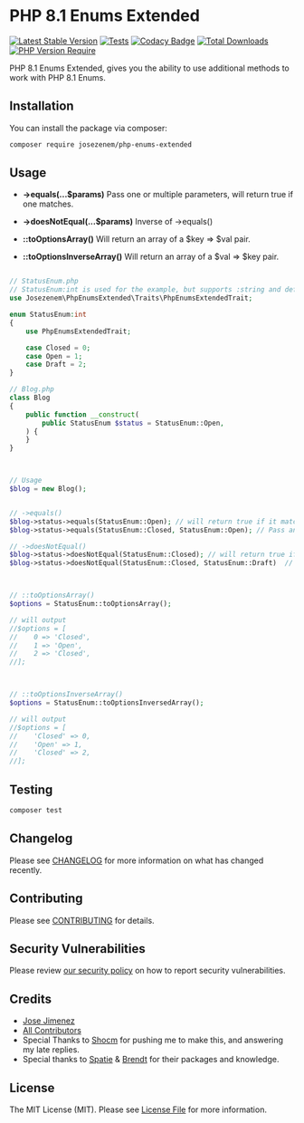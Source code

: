 # PHP 8.1 Enums Extended

[![Latest Stable Version](http://poser.pugx.org/josezenem/php-enums-extended/v)](https://packagist.org/packages/josezenem/php-enums-extended)
[![Tests](https://github.com/josezenem/php-enums-extended/actions/workflows/run-tests.yml/badge.svg?branch=main)](https://github.com/josezenem/php-enums-extended/actions/workflows/run-tests.yml)
[![Codacy Badge](https://app.codacy.com/project/badge/Grade/0bd2399747f045e78039e72d51a87355)](https://www.codacy.com/gh/josezenem/php-enums-extended/dashboard?utm_source=github.com&amp;utm_medium=referral&amp;utm_content=josezenem/php-enums-extended&amp;utm_campaign=Badge_Grade)
[![Total Downloads](https://img.shields.io/packagist/dt/josezenem/php-enums-extended.svg?style=flat-square)](https://packagist.org/packages/josezenem/php-enums-extended)
[![PHP Version Require](http://poser.pugx.org/josezenem/php-enums-extended/require/php)](https://packagist.org/packages/josezenem/php-enums-extended)

PHP 8.1 Enums Extended, gives you the ability to use additional methods to work with PHP 8.1 Enums.

## Installation

You can install the package via composer:

```bash
composer require josezenem/php-enums-extended
```

## Usage
* **->equals(...$params)** Pass one or multiple parameters, will return true if one matches.
* **->doesNotEqual(...$params)** Inverse of ->equals()


* **::toOptionsArray()** Will return an array of a $key => $val pair.
* **::toOptionsInverseArray()** Will return an array of a $val => $key pair.

```php

// StatusEnum.php
// StatusEnum:int is used for the example, but supports :string and default of just StatusEnum
use Josezenem\PhpEnumsExtended\Traits\PhpEnumsExtendedTrait;

enum StatusEnum:int
{
    use PhpEnumsExtendedTrait;

    case Closed = 0;
    case Open = 1;
    case Draft = 2;
}

// Blog.php
class Blog
{
    public function __construct(
        public StatusEnum $status = StatusEnum::Open,
    ) {
    }
}



// Usage
$blog = new Blog();


// ->equals()
$blog->status->equals(StatusEnum::Open); // will return true if it matches
$blog->status->equals(StatusEnum::Closed, StatusEnum::Open); // Pass any number of params, will return true if it matches any of the parameters

// ->doesNotEqual()
$blog->status->doesNotEqual(StatusEnum::Closed); // will return true if it does not match
$blog->status->doesNotEqual(StatusEnum::Closed, StatusEnum::Draft)  // Pass any number of params, will return true if it does not match any of the parameters



// ::toOptionsArray()
$options = StatusEnum::toOptionsArray();

// will output
//$options = [
//    0 => 'Closed',
//    1 => 'Open',
//    2 => 'Closed',
//];



// ::toOptionsInverseArray()
$options = StatusEnum::toOptionsInversedArray();

// will output
//$options = [
//    'Closed' => 0,
//    'Open' => 1,
//    'Closed' => 2,
//];
```

## Testing

```bash
composer test
```

## Changelog

Please see [CHANGELOG](CHANGELOG.md) for more information on what has changed recently.

## Contributing

Please see [CONTRIBUTING](.github/CONTRIBUTING.md) for details.

## Security Vulnerabilities

Please review [our security policy](../../security/policy) on how to report security vulnerabilities.

## Credits

- [Jose Jimenez](https://github.com/josezenem)
- [All Contributors](../../contributors)
- Special Thanks to [Shocm](https://twitter.com/shocm) for pushing me to make this, and answering my late replies.
- Special thanks to [Spatie](https://spatie.be) & [Brendt](https://stitcher.io) for their packages and knowledge.

## License

The MIT License (MIT). Please see [License File](LICENSE.md) for more information.
